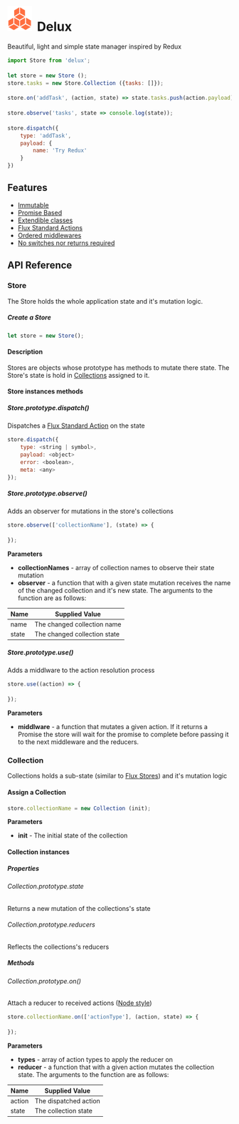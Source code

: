 <h1>
    <img
        src="https://raw.githubusercontent.com/aniddan/delux/master/assets/delux.svg"
        style="height: 2em; margin-right: 5px;"
    />
    Delux
</h1>

Beautiful, light and simple state manager inspired by Redux

```JavaScript
import Store from 'delux';

let store = new Store ();
store.tasks = new Store.Collection ({tasks: []});

store.on('addTask', (action, state) => state.tasks.push(action.payload));

store.observe('tasks', state => console.log(state));

store.dispatch({
    type: 'addTask',
    payload: {
        name: 'Try Redux'
    }
})

```
## Features

- [Immutable][Immutability in JavaScript]
- [Promise Based][Promise]
- [Extendible classes][Subclassing]
- [Flux Standard Actions][FSA]
- [Ordered middlewares][Express Middlewares]
- [No switches nor returns required][Redux Reducers]


## API Reference

### Store

The Store holds the whole application state and it's mutation logic.

##### Create a Store

```JavaScript
let store = new Store();
```

#### Description

Stores are objects whose prototype has methods to mutate there state. The Store's state is hold in [Collections](#Collection) assigned to it.

#### Store instances methods

##### Store.prototype.dispatch()

Dispatches a [Flux Standard Action][FSA] on the state

```JavaScript
store.dispatch({
    type: <string | symbol>,
    payload: <object>
    error: <boolean>,
    meta: <any>
});
```

##### Store.prototype.observe()

Adds an observer for mutations in the store's collections

```JavaScript
store.observe(['collectionName'], (state) => {

});
```

**Parameters**

- **collectionNames** - array of collection names to observe their state mutation
- **observer** - a function that with a given state mutation receives the name of the changed collection and it's new state. The arguments to the function are as follows:

| Name       | Supplied Value               |
|------------|----------------------------- |
| name       | The changed collection name  |
| state      | The changed collection state |

##### Store.prototype.use()

Adds a middlware to the action resolution process

```JavaScript
store.use((action) => {

});
```

**Parameters**

- **middlware** - a function that mutates a given action. If it returns a Promise the store will wait for the promise to complete before passing it to the next middleware and the reducers.

### Collection

Collections holds a sub-state (similar to [Flux Stores][Flux Stores]) and it's mutation logic

#### Assign a Collection

```JavaScript
store.collectionName = new Collection (init);
```

**Parameters**

- **init** - The initial state of the collection

#### Collection instances

##### Properties

###### Collection.prototype.state

Returns a new mutation of the collections's state

###### Collection.prototype.reducers

Reflects the collections's reducers

##### Methods

###### Collection.prototype.on()

Attach a reducer to received actions ([Node style][Node EventEmitter On])

```JavaScript
store.collectionName.on(['actionType'], (action, state) => {

});
```

**Parameters**

- **types** - array of action types to apply the reducer on
- **reducer** - a function that with a given action mutates the collection state. The arguments to the function are as follows:


| Name   | Supplied Value        |
|--------|-----------------------|
| action | The dispatched action |
| state  | The collection state  |

[Immutability in JavaScript]: https://www.sitepoint.com/immutability-javascript/
[FSA]: https://github.com/acdlite/flux-standard-action
[Promise]: https://developer.mozilla.org/en/docs/Web/JavaScript/Reference/Global_Objects/Promise
[Subclassing]: https://developer.mozilla.org/en-US/docs/Web/JavaScript/Reference/Classes#Sub_classing_with_extends
[Flux Stores]: https://facebook.github.io/flux/docs/overview.html#stores
[Redux Reducers]: http://redux.js.org/docs/basics/Reducers.html
[Express Middlewares]: https://www.safaribooksonline.com/blog/2014/03/10/express-js-middleware-demystified/
[Node EventEmitter On]: https://nodejs.org/api/events.html#events_emitter_on_eventname_listener
